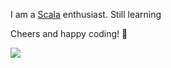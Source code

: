 I am a [Scala](https://www.scala-lang.org/) enthusiast. Still learning

Cheers and happy coding! 👋

<a href="https://github.com/anuraghazra/github-readme-stats">
  <img align="center" src="https://github-readme-stats.vercel.app/api?username=arunkmishra&count_private=true&show_icons=true&theme=blueberry" />
</a>
